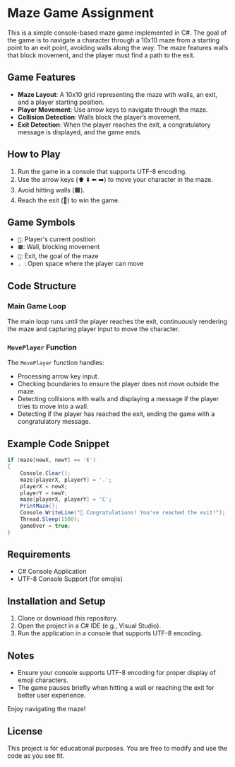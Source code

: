 
# Maze Game Assignment

This is a simple console-based maze game implemented in C#. The goal of the game is to navigate a character through a 10x10 maze from a starting point to an exit point, avoiding walls along the way. The maze features walls that block movement, and the player must find a path to the exit.

## Game Features

- **Maze Layout**: A 10x10 grid representing the maze with walls, an exit, and a player starting position.
- **Player Movement**: Use arrow keys to navigate through the maze.
- **Collision Detection**: Walls block the player’s movement.
- **Exit Detection**: When the player reaches the exit, a congratulatory message is displayed, and the game ends.

## How to Play

1. Run the game in a console that supports UTF-8 encoding.
2. Use the arrow keys (⬆️ ⬇️ ⬅️ ➡️) to move your character in the maze.
3. Avoid hitting walls (🟫).
4. Reach the exit (🚪) to win the game.

## Game Symbols

- `🧍`: Player's current position
- `🟫`: Wall, blocking movement
- `🚪`: Exit, the goal of the maze
- `. `: Open space where the player can move

## Code Structure

### Main Game Loop

The main loop runs until the player reaches the exit, continuously rendering the maze and capturing player input to move the character.

### `MovePlayer` Function

The `MovePlayer` function handles:
- Processing arrow key input.
- Checking boundaries to ensure the player does not move outside the maze.
- Detecting collisions with walls and displaying a message if the player tries to move into a wall.
- Detecting if the player has reached the exit, ending the game with a congratulatory message.

## Example Code Snippet

```csharp
if (maze[newX, newY] == 'E')
{
    Console.Clear();
    maze[playerX, playerY] = '.';
    playerX = newX;
    playerY = newY;
    maze[playerX, playerY] = 'C';
    PrintMaze();
    Console.WriteLine("🎉 Congratulations! You've reached the exit!");
    Thread.Sleep(1500);
    gameOver = true;
}
```

## Requirements

- C# Console Application
- UTF-8 Console Support (for emojis)

## Installation and Setup

1. Clone or download this repository.
2. Open the project in a C# IDE (e.g., Visual Studio).
3. Run the application in a console that supports UTF-8 encoding.

## Notes

- Ensure your console supports UTF-8 encoding for proper display of emoji characters.
- The game pauses briefly when hitting a wall or reaching the exit for better user experience.

Enjoy navigating the maze!

## License

This project is for educational purposes. You are free to modify and use the code as you see fit.
